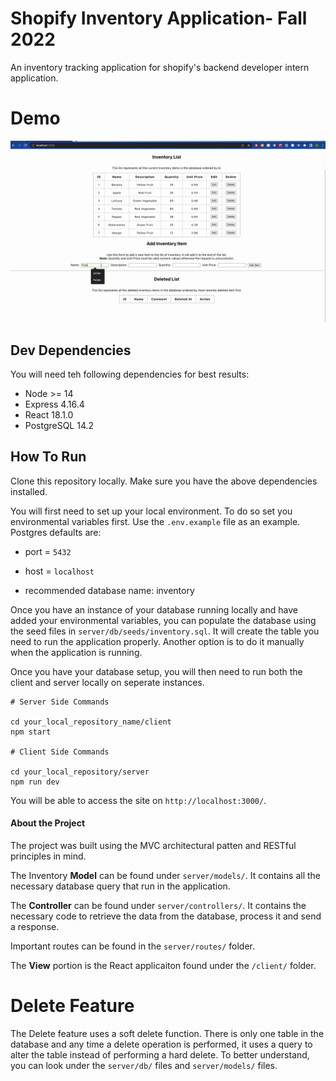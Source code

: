 # Shopify Inventory Application- Fall 2022

An inventory tracking application for shopify's backend developer intern application.

# Demo

![Demo](./Demo.gif)

## Dev Dependencies

You will need teh following dependencies for best results:

- Node >= 14
- Express 4.16.4
- React 18.1.0
- PostgreSQL 14.2

## How To Run

Clone this repository locally. Make sure you have the above dependencies installed.

You will first need to set up your local environment. To do so set you environmental variables first. Use the ```.env.example``` file as an example. Postgres defaults are:

- port = `5432`
- host = `localhost`

- recommended database name: inventory

Once you have an instance of your database running locally and have added your environmental variables, you can populate the database using the seed files in ```server/db/seeds/inventory.sql```. It will create the table you need to run the application properly. Another option is to do it manually when the application is running. 

Once you have your database setup, you will then need to run both the client and server locally on seperate instances.

```
# Server Side Commands

cd your_local_repository_name/client
npm start

# Client Side Commands

cd your_local_repository/server
npm run dev

```

You will be able to access the site on ```http://localhost:3000/```.

#### About the Project

The project was built using the MVC architectural patten and RESTful principles in mind. 

The Inventory **Model** can be found under ```server/models/```. It contains all the necessary database query that run in the application. 

The **Controller** can be found under ```server/controllers/```. It contains the necessary code to retrieve the data from the database, process it and send a response.

Important routes can be found in the ```server/routes/``` folder.

The **View** portion is the React applicaiton found under the ```/client/``` folder.

# Delete Feature

The Delete feature uses a soft delete function. There is only one table in the database and any time a delete operation is performed, it uses a query to alter the table instead of performing a hard delete. To better understand, you can look under the ```server/db/``` files and ```server/models/``` files.